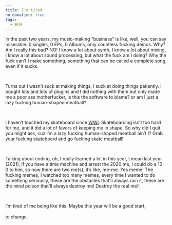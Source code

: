 ```yaml
---
title: I’m tired.
no_donation: true
tags:
  - 日记
---
```


In the past two years, my music-making “business” is like, well, you can say miserable. 0 singles, 0 EPs, 0 Albums, only countless fucking demos. Why? Am I really this bad? NO! I know a lot about synth, I know a lot about mixing, I know a lot about sound processing, but what the fuck am I doing? Why the fuck can’t I make something, something that can be called a complete song, even if it sucks.

<br>

Turns out I wasn’t suck at making things, I suck at doing things patiently. I bought lots and lots of plugins and I did nothing with them but only made me a poor ass motherfucker, is this the software to blame? or am I just a lazy fucking human-shaped meatball?

<br>

I haven’t touched my skateboard since [WWI](https://en.wikipedia.org/wiki/World_War_I). Skateboarding isn’t too hard for me, and it did a lot of favors of keeping me in shape. So why did I quit you might ask, cuz I’m a lazy fucking human-shaped meatball ain’t I? Grab your fucking skateboard and go fucking skate meatball!

<br>

Talking about coding, oh, I really learned a lot in this year, I mean last year (2021), if you have a time machine and arrest the 2020 me, I could do a 10-0 to him, so now there are two me(s), it’s like, me-me. Yes meme! The fucking memes, I watched too many memes, every time I wanted to do something seriously, these are the obstacles that’ll always ruin it, these are the mind poison that’ll always destroy me! Destroy the real me!!

<br>

I’m tired of me being like this. Maybe this year will be a good start, <br> <br>to change.